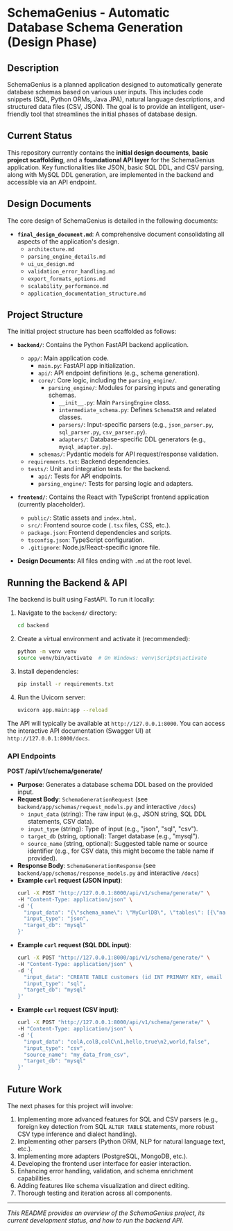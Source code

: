 # SchemaGenius - Automatic Database Schema Generation (Design Phase)

## Description

SchemaGenius is a planned application designed to automatically generate database schemas based on various user inputs. This includes code snippets (SQL, Python ORMs, Java JPA), natural language descriptions, and structured data files (CSV, JSON). The goal is to provide an intelligent, user-friendly tool that streamlines the initial phases of database design.

## Current Status

This repository currently contains the **initial design documents**, **basic project scaffolding**, and a **foundational API layer** for the SchemaGenius application. Key functionalities like JSON, basic SQL DDL, and CSV parsing, along with MySQL DDL generation, are implemented in the backend and accessible via an API endpoint.

## Design Documents

The core design of SchemaGenius is detailed in the following documents:

*   **`final_design_document.md`**: A comprehensive document consolidating all aspects of the application's design.
    *   `architecture.md`
    *   `parsing_engine_details.md`
    *   `ui_ux_design.md`
    *   `validation_error_handling.md`
    *   `export_formats_options.md`
    *   `scalability_performance.md`
    *   `application_documentation_structure.md`

## Project Structure

The initial project structure has been scaffolded as follows:

*   **`backend/`**: Contains the Python FastAPI backend application.
    *   `app/`: Main application code.
        *   `main.py`: FastAPI app initialization.
        *   `api/`: API endpoint definitions (e.g., schema generation).
        *   `core/`: Core logic, including the `parsing_engine/`.
            *   `parsing_engine/`: Modules for parsing inputs and generating schemas.
                *   `__init__.py`: Main `ParsingEngine` class.
                *   `intermediate_schema.py`: Defines `SchemaISR` and related classes.
                *   `parsers/`: Input-specific parsers (e.g., `json_parser.py`, `sql_parser.py`, `csv_parser.py`).
                *   `adapters/`: Database-specific DDL generators (e.g., `mysql_adapter.py`).
        *   `schemas/`: Pydantic models for API request/response validation.
    *   `requirements.txt`: Backend dependencies.
    *   `tests/`: Unit and integration tests for the backend.
        *   `api/`: Tests for API endpoints.
        *   `parsing_engine/`: Tests for parsing logic and adapters.

*   **`frontend/`**: Contains the React with TypeScript frontend application (currently placeholder).
    *   `public/`: Static assets and `index.html`.
    *   `src/`: Frontend source code (`.tsx` files, CSS, etc.).
    *   `package.json`: Frontend dependencies and scripts.
    *   `tsconfig.json`: TypeScript configuration.
    *   `.gitignore`: Node.js/React-specific ignore file.

*   **Design Documents**: All files ending with `.md` at the root level.

## Running the Backend & API

The backend is built using FastAPI. To run it locally:

1.  Navigate to the `backend/` directory:
    ```bash
    cd backend
    ```
2.  Create a virtual environment and activate it (recommended):
    ```bash
    python -m venv venv
    source venv/bin/activate  # On Windows: venv\Scripts\activate
    ```
3.  Install dependencies:
    ```bash
    pip install -r requirements.txt
    ```
4.  Run the Uvicorn server:
    ```bash
    uvicorn app.main:app --reload
    ```
The API will typically be available at `http://127.0.0.1:8000`. You can access the interactive API documentation (Swagger UI) at `http://127.0.0.1:8000/docs`.

### API Endpoints

**POST /api/v1/schema/generate/**

*   **Purpose**: Generates a database schema DDL based on the provided input.
*   **Request Body**: `SchemaGenerationRequest` (see `backend/app/schemas/request_models.py` and interactive `/docs`)
    *   `input_data` (string): The raw input (e.g., JSON string, SQL DDL statements, CSV data).
    *   `input_type` (string): Type of input (e.g., "json", "sql", "csv").
    *   `target_db` (string, optional): Target database (e.g., "mysql").
    *   `source_name` (string, optional): Suggested table name or source identifier (e.g., for CSV data, this might become the table name if provided).
*   **Response Body**: `SchemaGenerationResponse` (see `backend/app/schemas/response_models.py` and interactive `/docs`)
*   **Example `curl` request (JSON input)**:
    ```bash
    curl -X POST "http://127.0.0.1:8000/api/v1/schema/generate/" \
    -H "Content-Type: application/json" \
    -d '{
      "input_data": "{\"schema_name\": \"MyCurlDB\", \"tables\": [{\"name\": \"test_table\", \"columns\": [{\"name\": \"col1\", \"generic_type\": \"STRING\"}]}]}",
      "input_type": "json",
      "target_db": "mysql"
    }'
    ```
*   **Example `curl` request (SQL DDL input)**:
    ```bash
    curl -X POST "http://127.0.0.1:8000/api/v1/schema/generate/" \
    -H "Content-Type: application/json" \
    -d '{
      "input_data": "CREATE TABLE customers (id INT PRIMARY KEY, email VARCHAR(255) NOT NULL UNIQUE); CREATE TABLE orders (order_id INT PRIMARY KEY, customer_id INT);",
      "input_type": "sql",
      "target_db": "mysql"
    }'
    ```
*   **Example `curl` request (CSV input)**:
    ```bash
    curl -X POST "http://127.0.0.1:8000/api/v1/schema/generate/" \
    -H "Content-Type: application/json" \
    -d '{
      "input_data": "colA,colB,colC\n1,hello,true\n2,world,false",
      "input_type": "csv",
      "source_name": "my_data_from_csv",
      "target_db": "mysql"
    }'
    ```

## Future Work

The next phases for this project will involve:

1.  Implementing more advanced features for SQL and CSV parsers (e.g., foreign key detection from SQL `ALTER TABLE` statements, more robust CSV type inference and dialect handling).
2.  Implementing other parsers (Python ORM, NLP for natural language text, etc.).
3.  Implementing more adapters (PostgreSQL, MongoDB, etc.).
4.  Developing the frontend user interface for easier interaction.
5.  Enhancing error handling, validation, and schema enrichment capabilities.
6.  Adding features like schema visualization and direct editing.
7.  Thorough testing and iteration across all components.

---

*This README provides an overview of the SchemaGenius project, its current development status, and how to run the backend API.*
